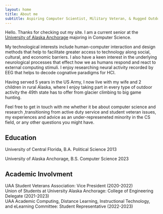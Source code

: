 ```yaml
---
layout: home
title: About me
subtitle: Aspiring Computer Scientist, Military Veteran, & Rugged Outdoorsman
---
```


Hello. Thanks for checking out my site. I am a current senior at the [University of Alaska Anchorage](https://www.uaa.alaska.edu/academics/college-of-engineering/index.cshtml) majoring in Computer Science. 

My technological interests include human-computer interaction and design methods that help to facilitate greater access to technology along social, cultural, and economic barriers. I also have a keen interest in the underlying neurological processes that effect how we as humans respond and react to external computing stimuli. I enjoy researching neural activity recorded by EEG that helps to decode cognative paradigms for HCI. 

Having served 5 years in the US Army, I now live with my wife and 2 children in rural Alaska, where I enjoy taking part in every type of outdoor activity the 49th state has to offer from glacier climbing to big game hunting. 


Feel free to get in touch with me whether it be about computer science and research ,transitioning from active duty service and student veteran issues, my experiences and advice as an under-represeneted minority in the CS field, or any other questions you might have. 



## Education
University of Central Florida, B.A. Political Science 2013<br>

University of Alaska Anchorage, B.S. Computer Science 2023

## Academic Involvment

UAA Student Veterans Association: Vice President (2020-2022)<br>
Union of Students at University Alaska Anchorage: College of Engineering Delegate (2021-2023)<br>
UAA Academic Computing, Distance Learning, Instructional Technology, and eLearning Committee: Student Representative (2022-2023)

